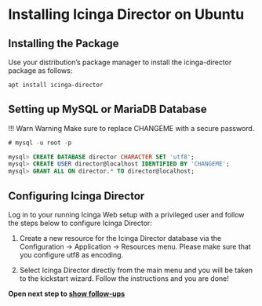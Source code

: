 # Installing Icinga Director on Ubuntu
## Installing the Package

Use your distribution’s package manager to install the icinga-director package as follows:

```bash
apt install icinga-director
```

## Setting up MySQL or MariaDB Database

!!! Warn
    Warning Make sure to replace CHANGEME with a secure password.

```sql
# mysql -u root -p 

mysql> CREATE DATABASE director CHARACTER SET 'utf8';
mysql> CREATE USER director@localhost IDENTIFIED BY 'CHANGEME';
mysql> GRANT ALL ON director.* TO director@localhost;
```

## Configuring Icinga Director
Log in to your running Icinga Web setup with a privileged user and follow the steps below to configure Icinga Director:

1. Create a new resource for the Icinga Director database via the Configuration → Application → Resources menu. Please make sure that you configure utf8 as encoding.

2. Select Icinga Director directly from the main menu and you will be taken to the kickstart wizard. Follow the instructions and you are done!

**Open next step to [show follow-ups](../06-followups.md)**